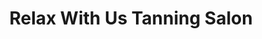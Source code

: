 ---
title: "Relax With Us Tanning Salon"
url: /kingston/relax-with-us-tanning-salon/
shop: beauty
---